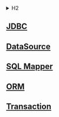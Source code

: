 <details>
  <summary>H2</summary>

## H2

버전 2.1.214 설치<br>
최초 jdbc url: `jdbc:h2:mem:testdb`<br>
tcp jdcb url: `jdbc:h2:tcp://localhost/mem:testdb`<br>

![img.png](docs/img.png)

</details>

## [JDBC](docs/jdbc.md)

## [DataSource](docs/datasource.md)

## [SQL Mapper](docs/sqlmapper.md)

## [ORM](docs/orm.md)

## [Transaction](docs/transaction.md)


